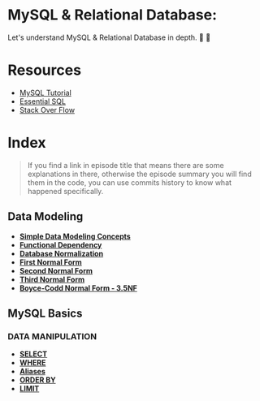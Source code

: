 # MySQL & Relational Database:
Let's understand MySQL & Relational Database in depth. :mag_right: :floppy_disk:

# Resources
* [MySQL Tutorial](http://www.mysqltutorial.org/)
* [Essential SQL](https://www.essentialsql.com/)
* [Stack Over Flow](https://stackoverflow.com/)

# Index
> If you find a link in episode title that means there are some explanations in there, otherwise the episode summary you will find them in the code, you can use commits history to know what happened specifically.

## Data Modeling
* **[Simple Data Modeling Concepts](./docs/data-modeling/modeling-concepts.md)** <br>
* **[Functional Dependency](./docs/data-modeling/functional-dependency.md)** <br>
* **[Database Normalization](./docs/data-modeling/database-normalization.md)** <br>
* **[First Normal Form](./docs/data-modeling/first-normal-form.md)** <br>
* **[Second Normal Form](./docs/data-modeling/second-normal-form.md)** <br>
* **[Third Normal Form](./docs/data-modeling/third-normal-form.md)** <br>
* **[Boyce-Codd Normal Form - 3.5NF](./docs/data-modeling/boyce-codd-normal-form.md)** <br>

## MySQL Basics

### DATA MANIPULATION
* **[SELECT](./docs/data-manipulation/select.md)** <br>
* **[WHERE](./docs/data-manipulation/where.md)** <br>
* **[Aliases](./docs/data-manipulation/aliases.md)** <br>
* **[ORDER BY](./docs/data-manipulation/order-by.md)** <br>
* **[LIMIT](./docs/data-manipulation/limit.md)** <br>
